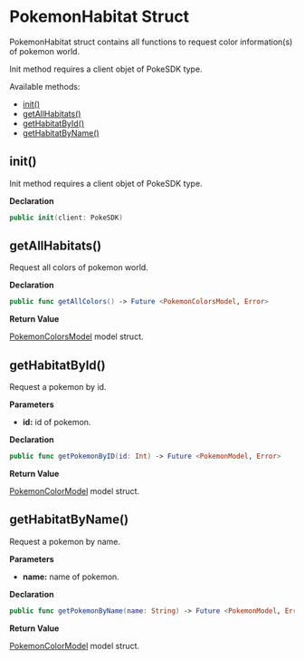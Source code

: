 # PokemonHabitat Struct

PokemonHabitat struct contains all functions to request color information(s) of pokemon world.

Init method requires a client objet of PokeSDK type. 

Available methods: 

- [init()](#init)
- [getAllHabitats()](#getAllHabitats)
- [getHabitatById()](#getColorById)
- [getHabitatByName()](#getColorByName)


## init()

Init method requires a client objet of PokeSDK type.

**Declaration**
```swift
public init(client: PokeSDK)
```

## getAllHabitats()

Request all colors of pokemon world.

**Declaration**
```swift
public func getAllColors() -> Future <PokemonColorsModel, Error>
```

**Return Value**

[PokemonColorsModel](pokemonColorModels.md#pokemonColorsModel) model struct. 


## getHabitatById()

Request a pokemon by id.

**Parameters**

- **id:** id of pokemon.

**Declaration**
```swift
public func getPokemonByID(id: Int) -> Future <PokemonModel, Error>
```

**Return Value**

[PokemonColorModel](pokemonColorModels.md#pokemonColorModel) model struct. 

## getHabitatByName()

Request a pokemon by name.

**Parameters**

- **name:** name of pokemon.

**Declaration**
```swift
public func getPokemonByName(name: String) -> Future <PokemonModel, Error>
```

**Return Value**

[PokemonColorModel](pokemonColorModels.md#pokemonColorModel) model struct. 
